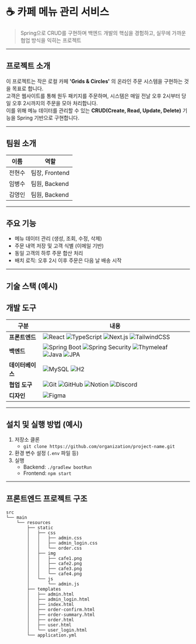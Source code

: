 # ☕️ 카페 메뉴 관리 서비스

> Spring으로 CRUD를 구현하며 백엔드 개발의 핵심을 경험하고, 실무에 가까운 협업 방식을 익히는 프로젝트

---

## 프로젝트 소개
이 프로젝트는 작은 로컬 카페 **'Grids & Circles'** 의 온라인 주문 시스템을 구현하는 것을 목표로 합니다.  
고객은 웹사이트를 통해 원두 패키지를 주문하며, 시스템은 매일 전날 오후 2시부터 당일 오후 2시까지의 주문을 모아 처리합니다.  
이를 위해 메뉴 데이터를 관리할 수 있는 **CRUD(Create, Read, Update, Delete)** 기능을 Spring 기반으로 구현합니다.  

---

## 팀원 소개
| 이름   | 역할            |
|--------|-----------------|
| 전현수 | 팀장, Frontend  |
| 임병수 | 팀원, Backend   |
| 김영인 | 팀원, Backend   |

---

## 주요 기능
- 메뉴 데이터 관리 (생성, 조회, 수정, 삭제)  
- 주문 내역 저장 및 고객 식별 (이메일 기반)  
- 동일 고객의 하루 주문 합산 처리  
- 배치 로직: 오후 2시 이후 주문은 다음 날 배송 시작  

---

## 기술 스택 (예시)

## 개발 도구

| 구분      | 내용 |
|-----------|------|
| **프론트엔드** | ![React](https://img.shields.io/badge/React-61DAFB?style=for-the-badge&logo=react&logoColor=black) ![TypeScript](https://img.shields.io/badge/TypeScript-3178C6?style=for-the-badge&logo=typescript&logoColor=white) ![Next.js](https://img.shields.io/badge/Next.js-000000?style=for-the-badge&logo=nextdotjs&logoColor=white) ![TailwindCSS](https://img.shields.io/badge/TailwindCSS-06B6D4?style=for-the-badge&logo=tailwindcss&logoColor=white) |
| **백엔드** | ![Spring Boot](https://img.shields.io/badge/SpringBoot-6DB33F?style=for-the-badge&logo=springboot&logoColor=white) ![Spring Security](https://img.shields.io/badge/SpringSecurity-6DB33F?style=for-the-badge&logo=springsecurity&logoColor=white) ![Thymeleaf](https://img.shields.io/badge/Thymeleaf-005F0F?style=for-the-badge&logo=thymeleaf&logoColor=white) ![Java](https://img.shields.io/badge/Java-007396?style=for-the-badge&logo=openjdk&logoColor=white) ![JPA](https://img.shields.io/badge/JPA-59666C?style=for-the-badge&logo=hibernate&logoColor=white) |
| **데이터베이스** | ![MySQL](https://img.shields.io/badge/MySQL-4479A1?style=for-the-badge&logo=mysql&logoColor=white) ![H2](https://img.shields.io/badge/H2Database-003B57?style=for-the-badge&logo=h2&logoColor=white) |
| **협업 도구** | ![Git](https://img.shields.io/badge/Git-F05032?style=for-the-badge&logo=git&logoColor=white) ![GitHub](https://img.shields.io/badge/GitHub-181717?style=for-the-badge&logo=github&logoColor=white) ![Notion](https://img.shields.io/badge/Notion-000000?style=for-the-badge&logo=notion&logoColor=white) ![Discord](https://img.shields.io/badge/Discord-5865F2?style=for-the-badge&logo=discord&logoColor=white) |
| **디자인** | ![Figma](https://img.shields.io/badge/Figma-F24E1E?style=for-the-badge&logo=figma&logoColor=white) |

---

## 설치 및 실행 방법 (예시)
1. 저장소 클론  
   - `git clone https://github.com/organization/project-name.git`  
2. 환경 변수 설정 (`.env` 파일 등)  
3. 실행  
   - Backend: `./gradlew bootRun`  
   - Frontend: `npm start`  

---



## 프론트엔드 프로젝트 구조
```plaintext
src
└── main
    └── resources
        ├── static
        │   ├── css
        │   │   ├── admin.css
        │   │   ├── admin_login.css
        │   │   └── order.css
        │   ├── img
        │   │   ├── cafe1.png
        │   │   ├── cafe2.png
        │   │   ├── cafe3.png
        │   │   └── cafe4.png
        │   └── js
        │       └── admin.js
        ├── templates
        │   ├── admin.html
        │   ├── admin_login.html
        │   ├── index.html
        │   ├── order-confirm.html
        │   ├── order-summary.html
        │   ├── order.html
        │   ├── user.html
        │   └── user_login.html
        └── application.yml
